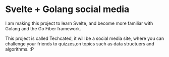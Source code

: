 # Svelte + Golang social media

I am making this project to learn Svelte, and become more familiar with Golang and the Go Fiber framework.

This project is called Techcated, it will be a social media site, where you can challenge your friends to quizzes,on topics such as data structuers and algorithms. :P
